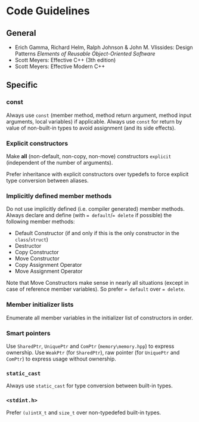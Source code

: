# Code Guidelines

## General
* Erich Gamma, Richard Helm, Ralph Johnson & John M. Vlissides: Design Patterns *Elements of Reusable Object-Oriented Software*
* Scott Meyers: Effective C++ (3th edition)
* Scott Meyers: Effective Modern C++

## Specific

### const
Always use `const` (member method, method return argument, method input arguments, local variables) if applicable.
Always use `const` for return by value of non-built-in types to avoid assignment (and its side effects).

### Explicit constructors
Make **all** (non-default, non-copy, non-move) constructors `explicit` (independent of the number of arguments).

Prefer inheritance with explicit constructors over typedefs to force explicit type conversion between aliases.

### Implicitly defined member methods
Do not use implicitly defined (i.e. compiler generated) member methods. Always declare and define (with `= default`/`= delete` if possible) the following member methods:
* Default Constructor (if and only if this is the only constructor in the `class`/`struct`)
* Destructor
* Copy Constructor
* Move Constructor
* Copy Assignment Operator
* Move Assignment Operator

Note that Move Constructors make sense in nearly all situations (except in case of reference member variables). So prefer `= default` over `= delete`.

### Member initializer lists
Enumerate all member variables in the initializer list of constructors in order.

### Smart pointers
Use `SharedPtr`, `UniquePtr` and `ComPtr` (`memory\memory.hpp`) to express ownership.
Use `WeakPtr` (for `SharedPtr`), raw pointer (for `UniquePtr` and `ComPtr`) to express usage without ownership.

### `static_cast`
Always use `static_cast` for type conversion between built-in types.

### `<stdint.h>`
Prefer `(u)intX_t` and `size_t` over non-typedefed built-in types.
